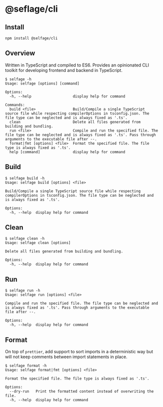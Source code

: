 # @seflage/cli

## Install

`npm install @selfage/cli`

## Overview

Written in TypeScript and compiled to ES6. Provides an opinionated CLI toolkit for developing frontend and backend in TypeScript.

```
$ selfage -h
Usage: selfage [options] [command]

Options:
  -h, --help                   display help for command

Commands:
  build <file>                 Build/Compile a single TypeScript source file while respecting compilerOptions in tsconfig.json. The file type can be neglected and is always fixed as '.ts'.
  clean                        Delete all files generated from building and bundling.
  run <file>                   Compile and run the specified file. The file type can be neglected and is always fixed as '.ts'. Pass through arguments to the executable file after --.
  format|fmt [options] <file>  Format the specified file. The file type is always fixed as '.ts'.
  help [command]               display help for command
```

## Build

```
$ selfage build -h
Usage: selfage build [options] <file>

Build/Compile a single TypeScript source file while respecting compilerOptions in tsconfig.json. The file type can be neglected and is always fixed as '.ts'.

Options:
  -h, --help  display help for command
```

## Clean

```
$ selfage clean -h
Usage: selfage clean [options]

Delete all files generated from building and bundling.

Options:
  -h, --help  display help for command
```

## Run

```
$ selfage run -h
Usage: selfage run [options] <file>

Compile and run the specified file. The file type can be neglected and is always fixed as '.ts'. Pass through arguments to the executable file after --.

Options:
  -h, --help  display help for command
```

## Format

On top of `prettier`, add support to sort imports in a deterministic way but will not keep comments between import statements in place.

```
$ selfage format -h
Usage: selfage format|fmt [options] <file>

Format the specified file. The file type is always fixed as '.ts'.

Options:
  --dry-run   Print the formatted content instead of overwriting the file.
  -h, --help  display help for command
```
